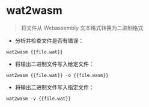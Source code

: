 # wat2wasm

> 将文件从 Webassembly 文本格式转换为二进制格式

- 分析并检查文件是否有错误：

`wat2wasm {{file.wat}}`

- 将输出二进制文件写入给定文件：

`wat2wasm {{file.wat}} -o {{file.wasm}}`

- 将输出二进制文件写入指定文件：

`wat2wasm -v {{file.wat}}`

[#]: contributors: ([Datura stramonium L.])